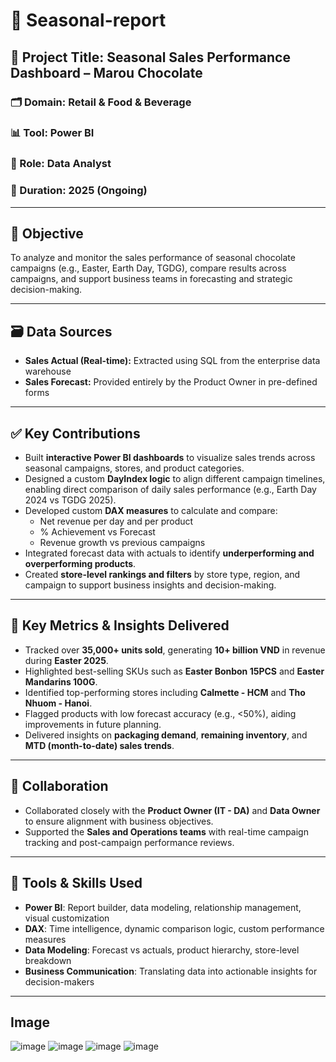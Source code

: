 # 🌟 Seasonal-report  

## 🎯 Project Title: Seasonal Sales Performance Dashboard – Marou Chocolate

### 🗂 Domain: Retail & Food & Beverage  
### 📊 Tool: Power BI  
### 🧩 Role: Data Analyst  
### 📅 Duration: 2025 (Ongoing)  

---

## 🎯 Objective  
To analyze and monitor the sales performance of seasonal chocolate campaigns (e.g., Easter, Earth Day, TGDG), compare results across campaigns, and support business teams in forecasting and strategic decision-making.

---
## 🗃 Data Sources
- **Sales Actual (Real-time):** Extracted using SQL from the enterprise data warehouse  
- **Sales Forecast:** Provided entirely by the Product Owner in pre-defined forms
  
- --

## ✅ Key Contributions
- Built **interactive Power BI dashboards** to visualize sales trends across seasonal campaigns, stores, and product categories.
- Designed a custom **DayIndex logic** to align different campaign timelines, enabling direct comparison of daily sales performance (e.g., Earth Day 2024 vs TGDG 2025).
- Developed custom **DAX measures** to calculate and compare:
  - Net revenue per day and per product
  - % Achievement vs Forecast
  - Revenue growth vs previous campaigns
- Integrated forecast data with actuals to identify **underperforming and overperforming products**.
- Created **store-level rankings and filters** by store type, region, and campaign to support business insights and decision-making.

---

## 📌 Key Metrics & Insights Delivered
- Tracked over **35,000+ units sold**, generating **10+ billion VND** in revenue during **Easter 2025**.
- Highlighted best-selling SKUs such as **Easter Bonbon 15PCS** and **Easter Mandarins 100G**.
- Identified top-performing stores including **Calmette - HCM** and **Tho Nhuom - Hanoi**.
- Flagged products with low forecast accuracy (e.g., <50%), aiding improvements in future planning.
- Delivered insights on **packaging demand**, **remaining inventory**, and **MTD (month-to-date) sales trends**.

---

## 👥 Collaboration
- Collaborated closely with the **Product Owner (IT - DA)** and **Data Owner** to ensure alignment with business objectives.
- Supported the **Sales and Operations teams** with real-time campaign tracking and post-campaign performance reviews.

---

## 🔧 Tools & Skills Used
- **Power BI**: Report builder, data modeling, relationship management, visual customization  
- **DAX**: Time intelligence, dynamic comparison logic, custom performance measures  
- **Data Modeling**: Forecast vs actuals, product hierarchy, store-level breakdown  
- **Business Communication**: Translating data into actionable insights for decision-makers

---
## Image
![image](https://github.com/user-attachments/assets/b32d48c6-fe68-4be5-8e09-89153c67a63d)
![image](https://github.com/user-attachments/assets/95120c3e-72e8-452f-9930-bb7fa132586b)
![image](https://github.com/user-attachments/assets/7aee3490-bae2-4a97-8b87-d9fbdded5433)
![image](https://github.com/user-attachments/assets/f7ca62d9-5c9b-4d65-abe4-05ded0038f76)







